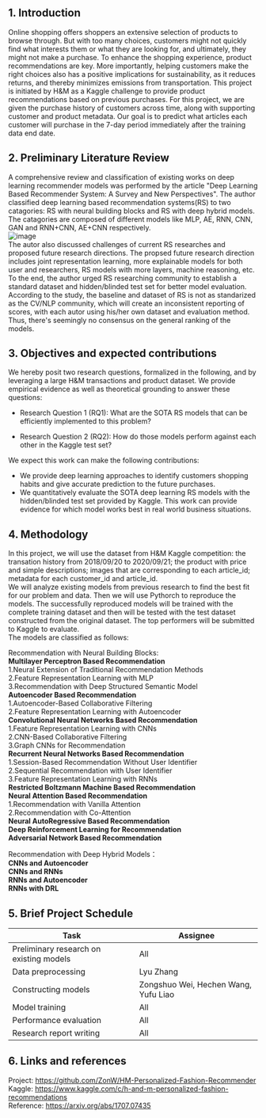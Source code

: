 ## 1. Introduction
Online shopping offers shoppers an extensive selection of products to browse through. But with too many choices, customers might not quickly find what interests them or what they are looking for, and ultimately, they might not make a purchase. To enhance the shopping experience, product recommendations are key. More importantly, helping customers make the right choices also has a positive implications for sustainability, as it reduces returns, and thereby minimizes emissions from transportation. This project is initiated by H&M as a Kaggle challenge to provide product recommendations based on previous purchases. For this project, we are given the purchase history of customers across time, along with supporting customer and product metadata. Our goal is to predict what articles each customer will purchase in the 7-day period immediately after the training data end date.  
## 2. Preliminary Literature Review    
A comprehensive review and classification of existing works on deep learning recommender models was performed by the article "Deep Learning Based Recommender System: A Survey and New Perspectives". The author classified deep learning based recommendation systems(RS) to two catagories: RS with neural building blocks and RS with deep hybrid models. The catagories are composed of different models like MLP, AE, RNN, CNN, GAN and RNN+CNN, AE+CNN respectively.     
![image](https://user-images.githubusercontent.com/95121369/156247844-1b2cb391-087d-4faa-8eda-7bbbb0c64dc7.png)  
The autor also discussed challenges of current RS researches and proposed future research directions. The propsed future research direction includes joint representation learning, more explainable models for both user and researchers, RS models with more layers, machine reasoning, etc.  
To the end, the author urged RS researching community to establish a standard dataset and hidden/blinded test set for better model evaluation. According to the study, the baseline and dataset of RS is not as standarized as the CV/NLP community, which will create an inconsistent reporting of scores, with each autor using his/her own dataset and evaluation method. Thus, there's seemingly no consensus on the general ranking of the models.  

## 3. Objectives and expected contributions  
We hereby posit two research questions, formalized in the following, and by leveraging a large H&M transactions and product dataset. We provide empirical evidence as well as theoretical grounding to answer these questions:  

- Research Question 1 (RQ1): What are the SOTA RS models that can be efficiently implemented to this problem?  

- Research Question 2 (RQ2): How do those models perform against each other in the Kaggle test set?  

We expect this work can make the following contributions:  

- We provide deep learning approaches to identify customers shopping habits and give accurate prediction to the future purchases.  
- We quantitatively evaluate the SOTA deep learning RS models with the hidden/blinded test set provided by Kaggle. This work can provide evidence for which model works best in real world business situations. 

## 4. Methodology  
In this project, we will use the dataset from H&M Kaggle competition: the transation history from 2018/09/20 to 2020/09/21; the product with price and simple descriptions; images that are corresponding to each article_id; metadata for each customer_id and article_id.  
We will analyze existing models from previous research to find the best fit for our problem and data. Then we will use Pythorch to reproduce the models. The successfully reproduced models will be trained with the complete training dataset and then will be tested with the test dataset constructed from the original dataset. The top performers will be submitted to Kaggle to evaluate.  
The models are classified as follows:  
  
Recommendation with Neural Building Blocks:  
**Multilayer Perceptron Based Recommendation**  
1.Neural Extension of Traditional Recommendation Methods  
2.Feature Representation Learning with MLP  
3.Recommendation with Deep Structured Semantic Model  
**Autoencoder Based Recommendation**  
1.Autoencoder-Based Collaborative Filtering  
2.Feature Representation Learning with Autoencoder  
**Convolutional Neural Networks Based Recommendation**  
1.Feature Representation Learning with CNNs  
2.CNN-Based Collaborative Filtering  
3.Graph CNNs for Recommendation  
**Recurrent Neural Networks Based Recommendation**  
1.Session-Based Recommendation Without User Identifier  
2.Sequential Recommendation with User Identifier  
3.Feature Representation Learning with RNNs  
**Restricted Boltzmann Machine Based Recommendation**  
**Neural Attention Based Recommendation**  
1.Recommendation with Vanilla Attention  
2.Recommendation with Co-Attention  
**Neural AutoRegressive Based Recommendation**  
**Deep Reinforcement Learning for Recommendation**  
**Adversarial Network Based Recommendation**  
	
Recommendation with Deep Hybrid Models：  
**CNNs and Autoencoder**  
**CNNs and RNNs**  
**RNNs and Autoencoder**  
**RNNs with DRL**  
  
## 5. Brief Project Schedule  
 
| Task                    | Assignee |
| ----------------------- | -------- |
| Preliminary research on existing models| All |
| Data preprocessing      | Lyu Zhang        |
| Constructing models     |  Zongshuo Wei, Hechen Wang, Yufu Liao       |
| Model training          |   All      |
| Performance evaluation  |   All     |
| Research report writing | All        |

## 6. Links and references  
Project: https://github.com/ZonW/HM-Personalized-Fashion-Recommender  
Kaggle: https://www.kaggle.com/c/h-and-m-personalized-fashion-recommendations  
Reference: https://arxiv.org/abs/1707.07435
